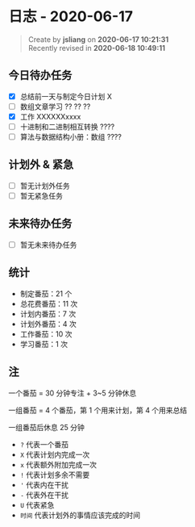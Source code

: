 日志 - 2020-06-17
===

> Create by **jsliang** on **2020-06-17 10:21:31**  
> Recently revised in **2020-06-18 10:49:11**  

## 今日待办任务

* [x] 总结前一天与制定今日计划 X
* [ ] 数组文章学习 ?? ?? ?? 
* [x] 工作 XXXXXXxxxx
* [ ] 十进制和二进制相互转换 ????
* [ ] 算法与数据结构小册：数组 ????

## 计划外 & 紧急

* [ ] 暂无计划外任务
* [ ] 暂无紧急任务

## 未来待办任务

* [ ] 暂无未来待办任务

## 统计

* 制定番茄：21 个
* 总花费番茄：11 次
* 计划内番茄：7 次
* 计划外番茄：4 次
* 工作番茄：10 次
* 学习番茄：1 次

## 注

一个番茄 = 30 分钟专注 + 3~5 分钟休息

一组番茄 = 4 个番茄，第 1 个用来计划，第 4 个用来总结

一组番茄后休息 25 分钟

* `?` 代表一个番茄
* `X` 代表计划内完成一次
* `x` 代表额外附加完成一次
* `!` 代表计划多余不需要
* `'` 代表内在干扰
* `-` 代表外在干扰
* `U` 代表紧急
* `时间` 代表计划外的事情应该完成的时间

